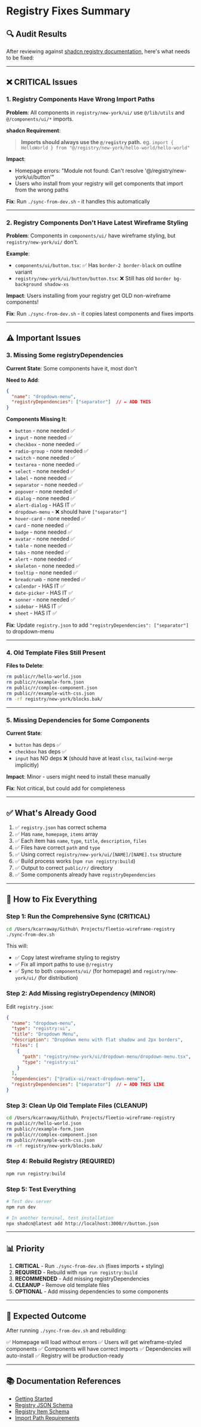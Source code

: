 # Registry Fixes Summary

## 🔍 Audit Results

After reviewing against [shadcn registry documentation](https://ui.shadcn.com/docs/registry/), here's what needs to be fixed:

---

## ❌ **CRITICAL Issues**

### 1. Registry Components Have Wrong Import Paths

**Problem**: All components in `registry/new-york/ui/` use `@/lib/utils` and `@/components/ui/*` imports.

**shadcn Requirement**:
> **Imports should always use the `@/registry` path.** eg. `import { HelloWorld } from "@/registry/new-york/hello-world/hello-world"`

**Impact**:
- Homepage errors: "Module not found: Can't resolve '@/registry/new-york/ui/button'"
- Users who install from your registry will get components that import from the wrong paths

**Fix**: Run `./sync-from-dev.sh` - it handles this automatically

---

### 2. Registry Components Don't Have Latest Wireframe Styling

**Problem**: Components in `components/ui/` have wireframe styling, but `registry/new-york/ui/` don't.

**Example**:
- `components/ui/button.tsx`: ✅ Has `border-2 border-black` on outline variant
- `registry/new-york/ui/button/button.tsx`: ❌ Still has old `border bg-background shadow-xs`

**Impact**: Users installing from your registry get OLD non-wireframe components!

**Fix**: Run `./sync-from-dev.sh` - it copies latest components and fixes imports

---

## ⚠️ **Important Issues**

### 3. Missing Some registryDependencies

**Current State**: Some components have it, most don't

**Need to Add**:
```json
{
  "name": "dropdown-menu",
  "registryDependencies": ["separator"]  // ← ADD THIS
}
```

**Components Missing It**:
- `button` - none needed ✅
- `input` - none needed ✅
- `checkbox` - none needed ✅
- `radio-group` - none needed ✅
- `switch` - none needed ✅
- `textarea` - none needed ✅
- `select` - none needed ✅
- `label` - none needed ✅
- `separator` - none needed ✅
- `popover` - none needed ✅
- `dialog` - none needed ✅
- `alert-dialog` - HAS IT ✅
- `dropdown-menu` - ❌ should have `["separator"]`
- `hover-card` - none needed ✅
- `card` - none needed ✅
- `badge` - none needed ✅
- `avatar` - none needed ✅
- `table` - none needed ✅
- `tabs` - none needed ✅
- `alert` - none needed ✅
- `skeleton` - none needed ✅
- `tooltip` - none needed ✅
- `breadcrumb` - none needed ✅
- `calendar` - HAS IT ✅
- `date-picker` - HAS IT ✅
- `sonner` - none needed ✅
- `sidebar` - HAS IT ✅
- `sheet` - HAS IT ✅

**Fix**: Update `registry.json` to add `"registryDependencies": ["separator"]` to dropdown-menu

---

### 4. Old Template Files Still Present

**Files to Delete**:
```bash
rm public/r/hello-world.json
rm public/r/example-form.json
rm public/r/complex-component.json
rm public/r/example-with-css.json
rm -rf registry/new-york/blocks.bak/
```

---

### 5. Missing Dependencies for Some Components

**Current State**: 
- `button` has deps ✅
- `checkbox` has deps ✅
- `input` has NO deps ❌ (should have at least `clsx`, `tailwind-merge` implicitly)

**Impact**: Minor - users might need to install these manually

**Fix**: Not critical, but could add for completeness

---

## ✅ **What's Already Good**

1. ✅ `registry.json` has correct schema
2. ✅ Has `name`, `homepage`, `items` array
3. ✅ Each item has `name`, `type`, `title`, `description`, `files`
4. ✅ Files have correct `path` and `type`
5. ✅ Using correct `registry/new-york/ui/[NAME]/[NAME].tsx` structure
6. ✅ Build process works (`npm run registry:build`)
7. ✅ Output to correct `public/r/` directory
8. ✅ Some components already have `registryDependencies`

---

## 🔧 **How to Fix Everything**

### Step 1: Run the Comprehensive Sync (CRITICAL)

```bash
cd /Users/kcarraway/Github\ Projects/fleetio-wireframe-registry
./sync-from-dev.sh
```

This will:
- ✅ Copy latest wireframe styling to registry
- ✅ Fix all import paths to use `@/registry`
- ✅ Sync to both `components/ui/` (for homepage) and `registry/new-york/ui/` (for distribution)

### Step 2: Add Missing registryDependency (MINOR)

Edit `registry.json`:

```json
{
  "name": "dropdown-menu",
  "type": "registry:ui",
  "title": "Dropdown Menu",
  "description": "Dropdown menu with flat shadow and 2px borders",
  "files": [
    {
      "path": "registry/new-york/ui/dropdown-menu/dropdown-menu.tsx",
      "type": "registry:ui"
    }
  ],
  "dependencies": ["@radix-ui/react-dropdown-menu"],
  "registryDependencies": ["separator"]  // ← ADD THIS LINE
}
```

### Step 3: Clean Up Old Template Files (CLEANUP)

```bash
cd /Users/kcarraway/Github\ Projects/fleetio-wireframe-registry
rm public/r/hello-world.json
rm public/r/example-form.json
rm public/r/complex-component.json
rm public/r/example-with-css.json
rm -rf registry/new-york/blocks.bak/
```

### Step 4: Rebuild Registry (REQUIRED)

```bash
npm run registry:build
```

### Step 5: Test Everything

```bash
# Test dev server
npm run dev

# In another terminal, test installation
npx shadcn@latest add http://localhost:3000/r/button.json
```

---

## 📊 Priority

1. **CRITICAL** - Run `./sync-from-dev.sh` (fixes imports + styling)
2. **REQUIRED** - Rebuild with `npm run registry:build`
3. **RECOMMENDED** - Add missing registryDependencies
4. **CLEANUP** - Remove old template files
5. **OPTIONAL** - Add missing dependencies to some components

---

## 🎯 Expected Outcome

After running `./sync-from-dev.sh` and rebuilding:

✅ Homepage will load without errors
✅ Users will get wireframe-styled components
✅ Components will have correct imports
✅ Dependencies will auto-install
✅ Registry will be production-ready

---

## 📚 Documentation References

- [Getting Started](https://ui.shadcn.com/docs/registry/getting-started)
- [Registry JSON Schema](https://ui.shadcn.com/docs/registry/registry-json)
- [Registry Item Schema](https://ui.shadcn.com/docs/registry/registry-item-json)
- [Import Path Requirements](https://ui.shadcn.com/docs/registry/getting-started#guidelines)
